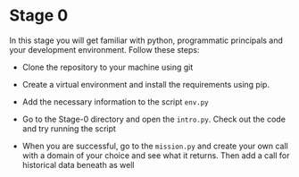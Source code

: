 # Stage 0

In this stage you will get familiar with python, programmatic principals and your development environment. 
Follow these steps:

* Clone the repository to your machine using git

* Create a virtual environment and install the requirements using pip.

* Add the necessary information to the script `env.py `

* Go to the Stage-0 directory and open the `intro.py`. Check out the code and try running the script
* When you are successful, go to the `mission.py` and create your own call with a domain of your choice and see what it returns. Then add a call for historical data beneath as well